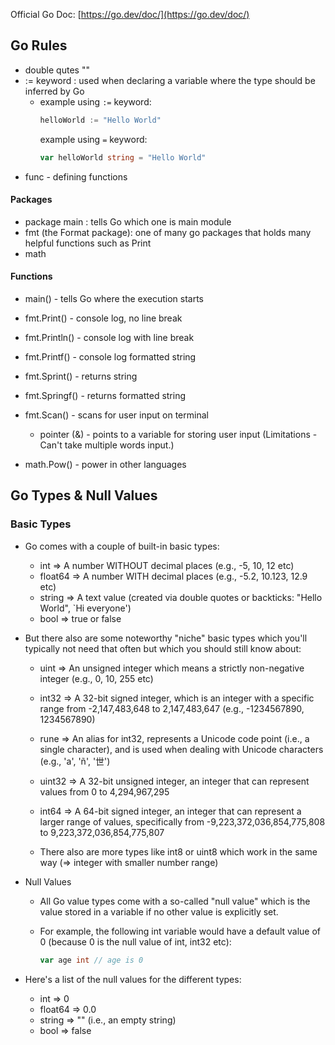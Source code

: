 Official Go Doc: [https://go.dev/doc/](https://go.dev/doc/)

## Go Rules

- double qutes ""
- := keyword : used when declaring a variable where the type should be inferred by Go
  - example using `:=` keyword:
    ```go
    helloWorld := "Hello World"
    ```
    example using `=` keyword:
    ```go
    var helloWorld string = "Hello World"
    ```
- func - defining functions

#### Packages

- package main : tells Go which one is main module
- fmt (the Format package): one of many go packages that holds many helpful functions such as Print
- math

#### Functions

- main() - tells Go where the execution starts

- fmt.Print() - console log, no line break
- fmt.Println() - console log with line break
- fmt.Printf() - console log formatted string
- fmt.Sprint() - returns string
- fmt.Springf() - returns formatted string
- fmt.Scan() - scans for user input on terminal
  - pointer (&) - points to a variable for storing user input (Limitations - Can't take multiple words input.)
- math.Pow() - power in other languages

## Go Types & Null Values

### Basic Types

- Go comes with a couple of built-in basic types:

  - int => A number WITHOUT decimal places (e.g., -5, 10, 12 etc)
  - float64 => A number WITH decimal places (e.g., -5.2, 10.123, 12.9 etc)
  - string => A text value (created via double quotes or backticks: "Hello World", `Hi everyone')
  - bool => true or false

- But there also are some noteworthy "niche" basic types which you'll typically not need that often but which you should still know about:

  - uint => An unsigned integer which means a strictly non-negative integer (e.g., 0, 10, 255 etc)
  - int32 => A 32-bit signed integer, which is an integer with a specific range from -2,147,483,648 to 2,147,483,647 (e.g., -1234567890, 1234567890)
  - rune => An alias for int32, represents a Unicode code point (i.e., a single character), and is used when dealing with Unicode characters (e.g., 'a', 'ñ', '世')
  - uint32 => A 32-bit unsigned integer, an integer that can represent values from 0 to 4,294,967,295
  - int64 => A 64-bit signed integer, an integer that can represent a larger range of values, specifically from -9,223,372,036,854,775,808 to 9,223,372,036,854,775,807

  - There also are more types like int8 or uint8 which work in the same way (=> integer with smaller number range)

- Null Values

  - All Go value types come with a so-called "null value" which is the value stored in a variable if no other value is explicitly set.
  - For example, the following int variable would have a default value of 0 (because 0 is the null value of int, int32 etc):

    ```go
    var age int // age is 0
    ```

- Here's a list of the null values for the different types:

  - int => 0
  - float64 => 0.0
  - string => "" (i.e., an empty string)
  - bool => false
